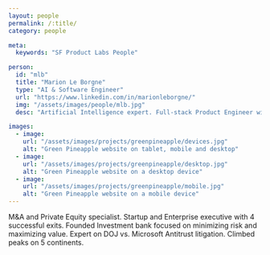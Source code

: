 ```yaml
---
layout: people
permalink: /:title/
category: people

meta:
  keywords: "SF Product Labs People"

person:
  id: "mlb"
  title: "Marion Le Borgne"
  type: "AI & Software Engineer"
  url: "https://www.linkedin.com/in/marionleborgne/"
  img: "/assets/images/people/mlb.jpg"
  desc: "Artificial Intelligence expert. Full-stack Product Engineer with a focus on Data & Analytics. Former VC Analyst. Proven entrepreneur and co-founder of NeuroTechX."

images:
  - image:
    url: "/assets/images/projects/greenpineapple/devices.jpg"
    alt: "Green Pineapple website on tablet, mobile and desktop"
  - image:
    url: "/assets/images/projects/greenpineapple/desktop.jpg"
    alt: "Green Pineapple website on a desktop device"
  - image:
    url: "/assets/images/projects/greenpineapple/mobile.jpg"
    alt: "Green Pineapple website on a mobile device"
---
```

<p>M&A and Private Equity specialist. Startup and Enterprise executive with 4 successful exits. Founded Investment bank focused on minimizing risk and maximizing value. Expert on DOJ vs. Microsoft Antitrust litigation. Climbed peaks on 5 continents.</p>